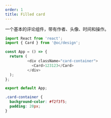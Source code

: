 ```yaml
---
order: 1
title: Filled card
---
```


一个基本的评论组件，带有作者、头像、时间和操作。


```js
import React from 'react';
import { Card } from '@oc/design';

const App = () => {
  return (
          <div className="card-container">
            <Card>123123</Card>
          </div>
  );
};

export default App;
```

```css
.card-container {
  background-color: #f2f3f5;
  padding: 20px;
}
```
